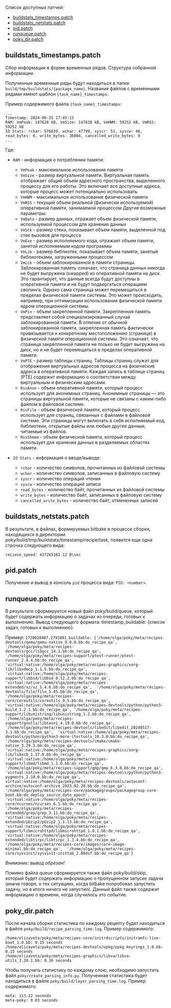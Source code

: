 
Список доступных патчей:
- [buildstats_timestamps.patch](#buildstats_timestamps.patch)
- [buildstats_netstats.patch](#buildstats_netstats.patch)
- [pid.patch](#pid.patch)
- [runqueue.patch](#runqueue.patch)
- [poky_dir.patch](#poky_dir.patch)


## buildstats_timestamps.patch

Сбор информации в форме временных рядов. Структура собранной информации.

Полученные временные ряды будут находиться в папке `build/tmp/buildstats/{package_name}`. Названия файлов с временными
рядами имеют шаблон `{task_name}_timestamps`.

Пример содержимого файла `{task_name}_timestamps`:
```text
...
Timestamp: 2024-06-25 17:45:13
RAM: VmPeak: 147628 kB, VmSize: 147628 kB, VmHWM: 59252 kB, VmRSS: 59252 kB
IO Stats: rchar: 576639, wchar: 47799, syscr: 53, syscw: 46, read_bytes: 0, write_bytes: 36864, cancelled_write_bytes: 0
...
```

Где: 
- `RAM` - информация о потреблении памяти:
  - `VmPeak` - максимальное использование памяти
  - `VmSize` - размер виртуальной памяти. Виртуальная память отображает общий объем адресного пространства, выделенного процессу для его работы. Это включает все доступные адреса, которые процесс может потенциально использовать
  - `VmHWM` - максимальное использование физической памяти
  - `VmRSS` - текущий объем реальной (физически используемой) оперативной памяти, занимаемой процессом
Другие возможные параметры:
  - `VmData` - размер данных, отражает объем физической памяти, используемой процессом для хранения данных
  - `VmStk` - размер стека, показывает объем памяти, выделенной под стек вызовов для процесса
  - `VmExe` - размер исполняемого кода, отражает объем памяти, занятой исполняемым кодом программы
  - `VmLib` - размер библиотек, показывает объем памяти, занятый библиотеками, загруженными процессом
  - `VmLck` - объем заблокированной в памяти страницы. Заблокированная память означает, что страница данных никогда не будет выгружена (swapped) из оперативной памяти на диск. Это гарантирует, что данные всегда будут доступны в оперативной памяти и не будут подвергаться операциям свопинга. Однако сама страница может перемещаться в пределах физической памяти системы. Это может происходить, например, при оптимизации использования физической памяти ядром операционной системы.
  - `VmPin` - объем закрепленной памяти. Закрепленная память представляет собой специализированный случай заблокированной памяти. В отличие от обычной заблокированной памяти, закрепленная память фактически привязывается к конкретному местоположению (странице) в физической памяти операционной системы. Это означает, что страница закрепленной памяти не только не будет выгружена на диск, но и не будет перемещаться в пределах оперативной памяти.
  - `VmPTE` - размер таблицы страниц. Таблицы страниц служат для отображения виртуальных адресов процесса на физические адреса в оперативной памяти. Каждая запись в таблице страниц (PTE) содержит информацию о соответствии между виртуальным и физическим адресами.
  - `RssAnon` - объем оперативной памяти, который процесс использует для анонимных страниц. Анонимные страницы — это страницы виртуальной памяти, которые не связаны с каким-либо файлом в файловой системе.
  - `RssFile` - объем физической памяти, который процесс использует для страниц, связанных с файлами в файловой системе. Эти страницы могут включать в себя исполняемый код, библиотеки, открытые файлы или любые другие данные, читаемые из файлов.
  - `RssShmem` - объем физической памяти, который процесс использует для хранения данных в разделяемых областях памяти.
  
- `IO Stats` - информация о вводе/выводе:
  - `rchar` - количество символов, прочитанных из файловой системы
  - `wchar` - количество символов, записанных в файловую систему
  - `syscr` - количество операций чтения
  - `syscw` - количество операций записи
  - `read_bytes` - количество байт, прочитанных из файловой системы
  - `write_bytes` - количество байт, записанных в файловую систему
  - `cancelled_write_bytes` - количество байт, отмененных записей

## buildstats_netstats.patch

В результате, в файлах, формируемых bitbake в процессе сборки, находящихся в директории poky/build/tmp/buildstats/timestamp/recipe/task, появится еще одна строчка следующего вида:
```text
recieve_speed: 437265162.12 B\sec 
```

## pid.patch

Получение и вывод в консоль `pid` процесса вида: `PID: <number>`.

## runqueue.patch

В результате сформируется новый файл poky/build/queue, который будет содержать информацию о задачах из очереди, готовых к выполнению. Вывод следующего формата: timestamp_buildable: {список задач, готовых к выполнению}.

Пример: 
`1720020407.2793891_buildable: {'/home/olga/poky/meta/recipes-devtools/qemu/qemu-native_9.0.0.bb:do_recipe_qa', '/home/olga/poky/meta/recipes-devtools/gcc/libgcc_14.1.bb:do_recipe_qa', 
'/home/olga/poky/meta/recipes-support/ptest-runner/ptest-runner_2.4.4.bb:do_recipe_qa', 'virtual:native:/home/olga/poky/meta/recipes-graphics/xorg-lib/libxdmcp_1.1.5.bb:do_recipe_qa', 
'virtual:native:/home/olga/poky/meta/recipes-support/libbsd/libbsd_0.12.2.bb:do_recipe_qa', 'virtual:native:/home/olga/poky/meta/recipes-extended/xz/xz_5.4.6.bb:do_recipe_qa', 
'/home/olga/poky/meta/recipes-devtools/file/file_5.45.bb:do_recipe_qa', '/home/olga/poky/meta/recipes-core/coreutils/coreutils_9.5.bb:do_recipe_qa', 
'virtual:native:/home/olga/poky/meta/recipes-devtools/python/python3-build_1.2.1.bb:do_recipe_qa', '/home/olga/poky/meta/recipes-support/libunistring/libunistring_1.2.bb:do_recipe_qa', 
'/home/olga/poky/meta/recipes-support/gnutls/libtasn1_4.19.0.bb:do_recipe_qa', '/home/olga/poky/meta/recipes-devtools/libedit/libedit_20240517-3.1.bb:do_recipe_qa', 
'virtual:native:/home/olga/poky/meta/recipes-devtools/python/python3-more-itertools_10.3.0.bb:do_recipe_qa', '/home/olga/poky/meta/recipes-devtools/cmake/cmake-native_3.29.3.bb:do_recipe_qa', 
'virtual:native:/home/olga/poky/meta/recipes-graphics/xorg-lib/libxcb_1.17.0.bb:do_recipe_qa', 'virtual:native:/home/olga/poky/meta/recipes-support/libmd/libmd_1.1.0.bb:do_recipe_qa', 
'/home/olga/poky/meta/recipes-support/gmp/gmp_6.3.0.bb:do_recipe_qa', 'virtual:native:/home/olga/poky/meta/recipes-devtools/python/python3-pygments_2.18.0.bb:do_recipe_qa', '
virtual:native:/home/olga/poky/meta/recipes-devtools/autoconf-archive/autoconf-archive_2023.02.20.bb:do_recipe_qa', '/home/olga/poky/meta/recipes-core/packagegroups/packagegroup-core-boot.bb:do_deploy_source_date_epoch', 
'virtual:native:/home/olga/poky/meta/recipes-core/ncurses/ncurses_6.5.bb:do_recipe_qa', '/home/olga/poky/meta/recipes-extended/grep/grep_3.11.bb:do_recipe_qa', 
'virtual:native:/home/olga/poky/meta/recipes-extended/pbzip2/pbzip2_1.1.13.bb:do_recipe_qa', 'virtual:native:/home/olga/poky/meta/recipes-support/libmicrohttpd/libmicrohttpd_1.0.1.bb:do_recipe_qa', 
'virtual:native:/home/olga/poky/meta/recipes-extended/libtirpc/libtirpc_1.3.4.bb:do_recipe_qa', '/home/olga/poky/meta/recipes-core/images/core-image-minimal.bb:do_recipe_qa', 
'/home/olga/poky/meta/recipes-core/sysvinit/sysvinit-inittab_2.88dsf.bb:do_recipe_qa'}`

*Внимание: вывод обрезан!*

Помимо файла queue сформируется также файл poky/build/skip, который будет содержать информацию о пропущенном запуске задачи (иначе говоря, о тех ситуациях, когда bitbake попробовал запустить задачу, но в итоге ничего не запустил). Данный файл также содержит информацию о времени, когда случилось это событие.

## poky_dir.patch

После начала сборки статистика по каждому рецепту будет находиться в файле `poky/build/recipe_parsing_time.log`. Пример содержимого:
```text
/home/elizaveta/poky/meta/recipes-core/initrdscripts/initramfs-live-boot_1.0.bb: 0.15 seconds
/home/elizaveta/poky/meta/recipes-devtools/opkg/opkg-keyrings_1.0.bb: 0.15 seconds
/home/elizaveta/poky/meta/recipes-graphics/libva/libva-utils_2.20.1.bb: 0.16 seconds
```

Чтобы получить статистику по каждому слою, необходимо запустить файл `poky/create_parsing_info.py`. Полученная статистика
будет находиться в файле `poky/build/layer_parsing_time.log`. Пример содержимого:
```text
meta: 113.22 seconds
meta-poky: 0.03 seconds
```
